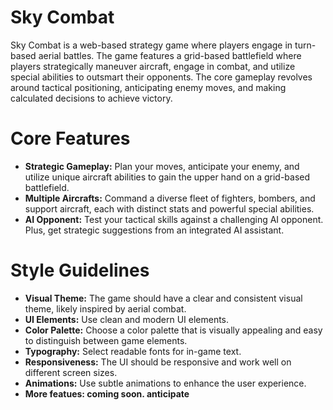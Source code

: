 
# Sky Combat

Sky Combat is a web-based strategy game where players engage in turn-based aerial battles. The game features a grid-based battlefield where players strategically maneuver aircraft, engage in combat, and utilize special abilities to outsmart their opponents. The core gameplay revolves around tactical positioning, anticipating enemy moves, and making calculated decisions to achieve victory.



# Core Features

*   **Strategic Gameplay:** Plan your moves, anticipate your enemy, and utilize unique aircraft abilities to gain the upper hand on a grid-based battlefield.
*   **Multiple Aircrafts:** Command a diverse fleet of fighters, bombers, and support aircraft, each with distinct stats and powerful special abilities.
*   **AI Opponent:** Test your tactical skills against a challenging AI opponent. Plus, get strategic suggestions from an integrated AI assistant.

# Style Guidelines

*   **Visual Theme:** The game should have a clear and consistent visual theme, likely inspired by aerial combat.
*   **UI Elements:** Use clean and modern UI elements.
*   **Color Palette:** Choose a color palette that is visually appealing and easy to distinguish between game elements.
*   **Typography:** Select readable fonts for in-game text.
*   **Responsiveness:** The UI should be responsive and work well on different screen sizes.
*   **Animations:** Use subtle animations to enhance the user experience.
*   **More featues: coming soon. anticipate**

